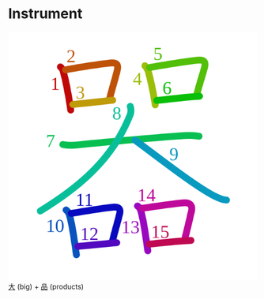 # Instrument
![5668](Kanji/kanji-colorize/5668.svg)
[大](Kanji/kanji-dict/大.md) (big) + [品](Kanji/temp-kanji/品.md) (products) 